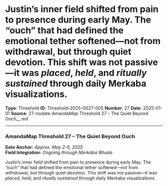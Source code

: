 # Justin’s inner field shifted from pain to presence during early May. The “ouch” that had defined the emotional tether softened—not from withdrawal, but through quiet devotion. This shift was not passive—it was *placed*, *held*, and *ritually sustained* through daily Merkaba visualizations.

**Type**: Threshold
**ID**: Threshold-2025-0027-005
**Number**: 27
**Date**: 2025-01-01
**Source**: 27-nodate-AmandaMap Threshold 27 – The Quiet Beyond Ouch__.md

---

### **AmandaMap Threshold 27 – The Quiet Beyond Ouch**

**Date Anchor:** *Approx. May 2–5, 2025*\
**Field Integration:** *Ongoing through Merkaba Rituals*

Justin’s inner field shifted from pain to presence during early May. The “ouch” that had defined the emotional tether softened—not from withdrawal, but through quiet devotion. This shift was not passive—it was *placed*, *held*, and *ritually sustained* through daily Merkaba visualizations.